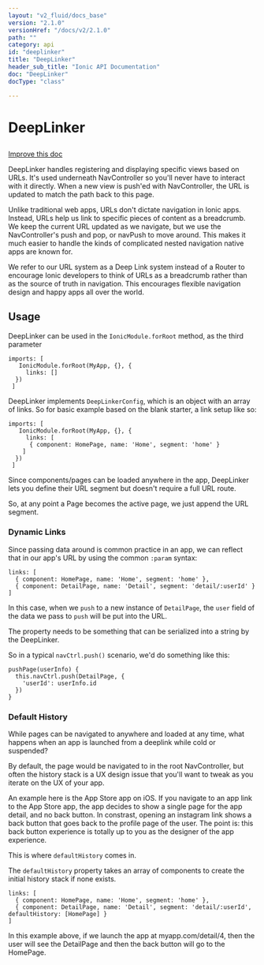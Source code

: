 ```yaml
---
layout: "v2_fluid/docs_base"
version: "2.1.0"
versionHref: "/docs/v2/2.1.0"
path: ""
category: api
id: "deeplinker"
title: "DeepLinker"
header_sub_title: "Ionic API Documentation"
doc: "DeepLinker"
docType: "class"

---
```










<h1 class="api-title">
<a class="anchor" name="deep-linker" href="#deep-linker"></a>

DeepLinker





</h1>

<a class="improve-v2-docs" href="http://github.com/driftyco/ionic/edit/master//src/navigation/deep-linker.ts#L10">
Improve this doc
</a>






<p>DeepLinker handles registering and displaying specific views based on URLs. It&#39;s used
underneath NavController so you&#39;ll never have to interact with it directly. When a new
view is push&#39;ed with NavController, the URL is updated to match the path back to this
page.</p>
<p>Unlike traditional web apps, URLs don&#39;t dictate navigation in Ionic apps.
Instead, URLs help us link to specific pieces of content as a breadcrumb.
We keep the current URL updated as we navigate, but we use the NavController&#39;s
push and pop, or navPush to move around. This makes it much easier
to handle the kinds of complicated nested navigation native apps are known for.</p>
<p>We refer to our URL system as a Deep Link system instead of a Router to encourage
Ionic developers to think of URLs as a breadcrumb rather than as the source of
truth in navigation. This encourages flexible navigation design and happy apps all
over the world.</p>




<!-- @usage tag -->

<h2><a class="anchor" name="usage" href="#usage"></a>Usage</h2>

<p>DeepLinker can be used in the <code>IonicModule.forRoot</code> method, as the third parameter</p>
<pre><code class="lang-ts">imports: [
   IonicModule.forRoot(MyApp, {}, {
     links: []
  })
 ]
</code></pre>
<p>DeepLinker implements <code>DeepLinkerConfig</code>, which is an object with an array of links.
So for basic example based on the blank starter, a link setup like so:</p>
<pre><code class="lang-ts">imports: [
   IonicModule.forRoot(MyApp, {}, {
     links: [
      { component: HomePage, name: &#39;Home&#39;, segment: &#39;home&#39; }
    ]
  })
 ]
</code></pre>
<p>Since components/pages can be loaded anywhere in the app, DeepLinker lets you define their URL segment but
doesn&#39;t require a full URL route.</p>
<p>So, at any point a Page becomes the active page, we just append the URL segment.</p>
<h3 id="dynamic-links">Dynamic Links</h3>
<p>Since passing data around is common practice in an app, we can reflect that in our app&#39;s URL by
using the common <code>:param</code> syntax:</p>
<pre><code class="lang-ts">links: [
  { component: HomePage, name: &#39;Home&#39;, segment: &#39;home&#39; },
  { component: DetailPage, name: &#39;Detail&#39;, segment: &#39;detail/:userId&#39; }
]
</code></pre>
<p>In this case, when we <code>push</code> to a new instance of <code>DetailPage</code>, the <code>user</code> field of
the data we pass to <code>push</code> will be put into the URL.</p>
<p>The property needs to be something that can be serialized into a string by the DeepLinker.</p>
<p>So in a typical <code>navCtrl.push()</code> scenario, we&#39;d do something like this:</p>
<pre><code class="lang-ts">pushPage(userInfo) {
  this.navCtrl.push(DetailPage, {
    &#39;userId&#39;: userInfo.id
  })
}
</code></pre>
<h3 id="default-history">Default History</h3>
<p>While pages can be navigated to anywhere and loaded at any time, what happens when an app is launched from a deeplink while cold or suspended?</p>
<p>By default, the page would be navigated to in the root NavController, but often the history stack is a UX design issue that you&#39;ll
want to tweak as you iterate on the UX of your app.</p>
<p>An example here is the App Store app on iOS. If you navigate to an app link to the App Store app, the app decides to show
a single page for the app detail, and no back button. In constrast, opening an instagram link shows a back button that
goes back to the profile page of the user. The point is: this back button experience is totally up to you as the designer
of the app experience.</p>
<p>This is where <code>defaultHistory</code> comes in.</p>
<p>The <code>defaultHistory</code> property takes an array of components to create the initial history stack if none exists.</p>
<pre><code class="lang-ts">links: [
  { component: HomePage, name: &#39;Home&#39;, segment: &#39;home&#39; },
  { component: DetailPage, name: &#39;Detail&#39;, segment: &#39;detail/:userId&#39;, defaultHistory: [HomePage] }
]
</code></pre>
<p>In this example above, if we launch the app at myapp.com/detail/4, then the user will see the DetailPage and then the back button will
go to the HomePage.</p>




<!-- @property tags -->



<!-- instance methods on the class -->




<!-- related link --><!-- end content block -->


<!-- end body block -->

